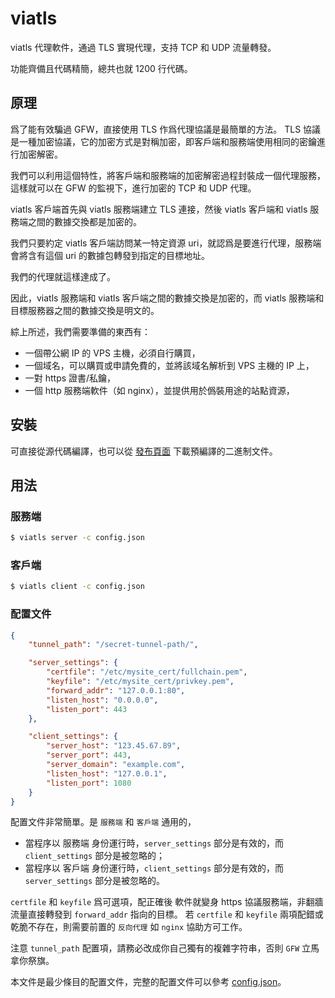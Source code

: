 # viatls

viatls 代理軟件，通過 TLS 實現代理，支持 TCP 和 UDP 流量轉發。

功能齊備且代碼精簡，總共也就 1200 行代碼。

## 原理

爲了能有效騙過 GFW，直接使用 TLS 作爲代理協議是最簡單的方法。
TLS 協議是一種加密協議，它的加密方式是對稱加密，即客戶端和服務端使用相同的密鑰進行加密解密。

我們可以利用這個特性，將客戶端和服務端的加密解密過程封裝成一個代理服務，這樣就可以在 GFW 的監視下，進行加密的 TCP 和 UDP 代理。

viatls 客戶端首先與 viatls 服務端建立 TLS 連接，然後 viatls 客戶端和 viatls 服務端之間的數據交換都是加密的。

我們只要約定 viatls 客戶端訪問某一特定資源 uri，就認爲是要進行代理，服務端會將含有這個 uri 的數據包轉發到指定的目標地址。

我們的代理就這樣達成了。

因此，viatls 服務端和 viatls 客戶端之間的數據交換是加密的，而 viatls 服務端和目標服務器之間的數據交換是明文的。

綜上所述，我們需要準備的東西有：
- 一個帶公網 IP 的 VPS 主機，必須自行購買，
- 一個域名，可以購買或申請免費的，並將該域名解析到 VPS 主機的 IP 上，
- 一對 https 證書/私鑰，
- 一個 http 服務端軟件（如 nginx），並提供用於僞裝用途的站點資源，

## 安裝

可直接從源代碼編譯，也可以從 [發布頁面](releases) 下載預編譯的二進制文件。

## 用法

### 服務端

```bash
$ viatls server -c config.json
```

### 客戶端

```bash
$ viatls client -c config.json
```

### 配置文件

```json
{
    "tunnel_path": "/secret-tunnel-path/",

    "server_settings": {
        "certfile": "/etc/mysite_cert/fullchain.pem",
        "keyfile": "/etc/mysite_cert/privkey.pem",
        "forward_addr": "127.0.0.1:80",
        "listen_host": "0.0.0.0",
        "listen_port": 443
    },

    "client_settings": {
        "server_host": "123.45.67.89",
        "server_port": 443,
        "server_domain": "example.com",
        "listen_host": "127.0.0.1",
        "listen_port": 1080
    }
}
```
配置文件非常簡單。是 `服務端` 和 `客戶端` 通用的， 
- 當程序以 服務端 身份運行時，`server_settings` 部分是有效的，而 `client_settings` 部分是被忽略的；
- 當程序以 客戶端 身份運行時，`client_settings` 部分是有效的，而 `server_settings` 部分是被忽略的。

`certfile` 和 `keyfile` 爲可選項，配正確後 軟件就變身 https 協議服務端，非翻牆流量直接轉發到 `forward_addr` 指向的目標。
若 `certfile` 和 `keyfile` 兩項配錯或乾脆不存在，則需要前置的 `反向代理` 如 `nginx` 協助方可工作。

注意 `tunnel_path` 配置項，請務必改成你自己獨有的複雜字符串，否則 `GFW` 立馬拿你祭旗。

本文件是最少條目的配置文件，完整的配置文件可以參考 [config.json](config.json)。
